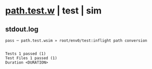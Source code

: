 # [path.test.w](../../../../../../examples/tests/sdk_tests/fs/path.test.w) | test | sim

## stdout.log
```log
pass ─ path.test.wsim » root/env0/test:inflight path conversion
 
 
Tests 1 passed (1)
Test Files 1 passed (1)
Duration <DURATION>
```

